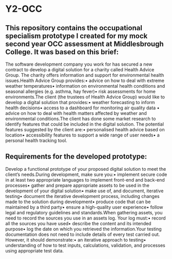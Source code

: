 # Y2-OCC
This repository contains the occupational specialism prototype I created for my mock second year OCC assessment at Middlesbrough College. It was based on this brief:
----------------------------------------------------------------------------------------------------
The software development company you work for has secured a new contract to develop a digital solution for a charity called Health Advice Group. The charity offers information and support for environmental health issues.Health Advice Group provides:• advice on how to deal with extreme weather temperatures• information on environmental health conditions and seasonal allergies (e.g. asthma, hay fever)• risk assessments for home environments.The client (the trustees of Health Advice Group) would like to develop a digital solution that provides:• weather forecasting to inform health decisions• access to a dashboard for monitoring air quality data • advice on how to deal with health matters affected by weather and environmental conditions.The client has done some market research to identify features that could be included in the digital solution. The potential features suggested by the client are:• personalised health advice based on location• accessibility features to support a wide range of user needs• a personal health tracking tool.

Requirements for the developed prototype:
-----------------------------------------
Develop a functional prototype of your proposed digital solution to meet the client’s needs.During development, make sure you:• implement secure code in at least two appropriate languages to implement front-end and back-end processes• gather and prepare appropriate assets to be used in the development of your digital solution• make use of, and document, iterative testing• document the iterative development process, including changes made to the solution during development• produce code that can be maintained by a third party• ensure a high-quality user experience• follow legal and regulatory guidelines and standards.When gathering assets, you need to record the sources you use in an assets log. Your log must:• record all the sources you have used• describe the content and its intended purpose• log the date on which you retrieved the information.Your testing documentation does not need to include details of every test carried out. However, it should demonstrate:• an iterative approach to testing• understanding of how to test inputs, calculations, validation, and processes using appropriate test data.



